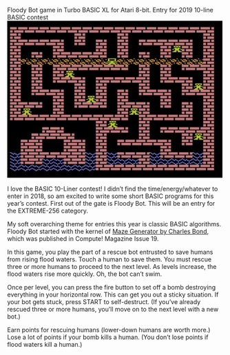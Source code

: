 Floody Bot game in Turbo BASIC XL for Atari 8-bit. Entry for 2019 10-line BASIC contest
![screenshot](floodybot.jpg)

I love the BASIC 10-Liner contest! I didn’t find the time/energy/whatever to enter in 2018, so am excited to write some short BASIC programs for this year’s contest. First out of the gate is Floody Bot. This will be an entry for the EXTREME-256 category.

My soft overarching theme for entries this year is classic BASIC algorithms. Floody Bot started with the kernel of [Maze Generator by Charles Bond](https://archive.org/details/1981-12-compute-magazine/page/n55/mode/2up), which was published in Compute! Magazine Issue 19.

In this game, you play the part of a rescue bot entrusted to save humans from rising flood waters. Touch a human to save them. You must rescue three or more humans to proceed to the next level. As levels increase, the flood waters rise more quickly. Oh, the bot can’t swim.

Once per level, you can press the fire button to set off a bomb destroying everything in your horizontal row. This can get you out a sticky situation. If your bot gets stuck, press START to self-destruct. (If you’ve already rescued three or more humans, you’ll move on to the next level with a new bot.)

Earn points for rescuing humans (lower-down humans are worth more.) Lose a lot of points if your bomb kills a human. (You don’t lose points if flood waters kill a human.)
